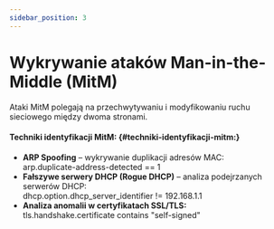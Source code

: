 ```yaml
---
sidebar_position: 3
---
```


# Wykrywanie ataków Man-in-the-Middle (MitM)

Ataki MitM polegają na przechwytywaniu i modyfikowaniu ruchu sieciowego między dwoma stronami.

#### **Techniki identyfikacji MitM:** {#techniki-identyfikacji-mitm:}

* **ARP Spoofing** – wykrywanie duplikacji adresów MAC:  
  arp.duplicate-address-detected \== 1  
* **Fałszywe serwery DHCP (Rogue DHCP)** – analiza podejrzanych serwerów DHCP:  
  dhcp.option.dhcp\_server\_identifier \!= 192.168.1.1  
* **Analiza anomalii w certyfikatach SSL/TLS:**  
  tls.handshake.certificate contains "self-signed"
